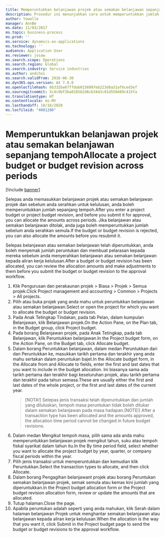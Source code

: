 ```yaml
---
title: Memperuntukkan belanjawan projek atau semakan belanjawan sepanjang tempoh
description: Prosedur ini menunjukkan cara untuk memperuntukkan jumlah belanjawan projek sepanjang tempoh.
author: Yowelle
manager: AnnBe
ms.date: 11/03/2017
ms.topic: business-process
ms.prod: ''
ms.service: dynamics-ax-applications
ms.technology: ''
audience: Application User
ms.reviewer: josaw
ms.search.scope: Operations
ms.search.region: Global
ms.search.industry: Service industries
ms.author: andchoi
ms.search.validFrom: 2016-06-30
ms.dyn365.ops.version: AX 7.0.0
ms.openlocfilehash: 6b332be67ffdab0156997eb223d8a31af6ced3ef
ms.sourcegitcommit: 5c4c9bf3ba018562d6cb3443c01d550489c415fa
ms.translationtype: HT
ms.contentlocale: ms-MY
ms.lasthandoff: 10/16/2020
ms.locfileid: "4081286"
---
```

# <a name="allocate-a-project-budget-or-budget-revision-across-periods"></a><span data-ttu-id="99cb1-103">Memperuntukkan belanjawan projek atau semakan belanjawan sepanjang tempoh</span><span class="sxs-lookup"><span data-stu-id="99cb1-103">Allocate a project budget or budget revision across periods</span></span>

[!include [banner](../../includes/banner.md)]

<span data-ttu-id="99cb1-104">Selepas anda memasukkan belanjawan projek atau semakan belanjawan projek dan sebelum anda serahkan untuk kelulusan, anda boleh memperuntukkan jumlah sepanjang tempoh.</span><span class="sxs-lookup"><span data-stu-id="99cb1-104">After you enter a project budget or project budget revision, and before you submit it for approval, you can allocate the amounts across periods.</span></span> <span data-ttu-id="99cb1-105">Jika belanjawan atau semakan belanjawan ditolak, anda juga boleh memperuntukkan jumlah sebelum anda serahkan semula.</span><span class="sxs-lookup"><span data-stu-id="99cb1-105">If the budget or budget revision is rejected, you can also allocate the amounts before you resubmit it.</span></span> 

<span data-ttu-id="99cb1-106">Selepas belanjawan atau semakan belanjawan telah diperuntukkan, anda boleh menyemak jumlah peruntukan dan membuat pelarasan kepada mereka sebelum anda menyerahkan belanjawan atau semakan belanjawan kepada aliran kerja kelulusan.</span><span class="sxs-lookup"><span data-stu-id="99cb1-106">After a budget or budget revision has been allocated, you can review the allocation amounts and make adjustments to them before you submit the budget or budget revision to the approval workflow.</span></span> 

1. <span data-ttu-id="99cb1-107">Klik Pengurusan dan perakaunan projek > Biasa > Projek > Semua projek.</span><span class="sxs-lookup"><span data-stu-id="99cb1-107">Click Project management and accounting > Common > Projects > All projects.</span></span> 
2. <span data-ttu-id="99cb1-108">Pilih atau buka projek yang anda mahu untuk peruntukkan belanjawan atau semakan belanjawan.</span><span class="sxs-lookup"><span data-stu-id="99cb1-108">Select or open the project for which you want to allocate the budget or budget revision.</span></span> 
3. <span data-ttu-id="99cb1-109">Pada Anak Tetingkap Tindakan, pada tab Pelan, dalam kumpulan Belanjawan, klik Belanjawan projek.</span><span class="sxs-lookup"><span data-stu-id="99cb1-109">On the Action Pane, on the Plan tab, in the Budget group, click Project budget.</span></span> 
4. <span data-ttu-id="99cb1-110">Pada borang Belanjawan projek, pada Anak Tetingkap, pada tab Belanjawan, klik Peruntukkan belanjawan.</span><span class="sxs-lookup"><span data-stu-id="99cb1-110">In the Project budget form, on the Action Pane, on the Budget tab, click Allocate budget.</span></span> 
5. <span data-ttu-id="99cb1-111">Dalam borang Peruntukkan belanjawan, dalam medan Peruntukkan dari dan Peruntukkan ke, masukkan tarikh pertama dan terakhir yang anda mahu sertakan dalam peruntukan bajet.</span><span class="sxs-lookup"><span data-stu-id="99cb1-111">In the Allocate budget form, in the Allocate from and Allocate to fields, enter the first and last dates that you want to include in the budget allocation.</span></span> <span data-ttu-id="99cb1-112">Ini biasanya sama ada tarikh pertama dan terakhir bagi keseluruhan projek, atau tarikh pertama dan terakhir pada tahun semasa.</span><span class="sxs-lookup"><span data-stu-id="99cb1-112">These are usually either the first and last dates of the whole project, or the first and last dates of the current year.</span></span>  
   > <span data-ttu-id="99cb1-113">[NOTA!] Selepas jenis transaksi telah diperuntukkan dan jumlah yang diluluskan, tempoh masa peruntukan tidak boleh ditukar dalam semakan belanjawan pada masa hadapan.</span><span class="sxs-lookup"><span data-stu-id="99cb1-113">[NOTE!] After a transaction type has been allocated and the amounts approved, the allocation time period cannot be changed in future budget revisions.</span></span> 
6. <span data-ttu-id="99cb1-114">Dalam medan Mengikut tempoh masa, pilih sama ada anda mahu memperuntukkan belanjawan projek mengikut tahun, suku atau tempoh fiskal syarikat dalam tahun itu.</span><span class="sxs-lookup"><span data-stu-id="99cb1-114">In the By time period field, select whether you want to allocate the project budget by year, quarter, or company fiscal periods within the year.</span></span>
7. <span data-ttu-id="99cb1-115">Pilih jenis transaksi untuk memperuntukkan dan kemudian klik Peruntukkan.</span><span class="sxs-lookup"><span data-stu-id="99cb1-115">Select the transaction types to allocate, and then click Allocate.</span></span> 
8. <span data-ttu-id="99cb1-116">Dalam borang Pengagihan belanjawant projek atau borang Peruntukan semakan belanjawan projek, semak semula atau kemas kini jumlah yang diperuntukkan.</span><span class="sxs-lookup"><span data-stu-id="99cb1-116">In the Project budget allocation form or the Project budget revision allocation form, review or update the amounts that are allocated.</span></span> 
9. <span data-ttu-id="99cb1-117">Tutup halaman.</span><span class="sxs-lookup"><span data-stu-id="99cb1-117">Close the page.</span></span>
10. <span data-ttu-id="99cb1-118">Apabila peruntukan adalah seperti yang anda mahukan, klik Serah dalam halaman belanjawan Projek untuk menghantar semakan belanjawan atau belanjawan kepada aliran kerja kelulusan.</span><span class="sxs-lookup"><span data-stu-id="99cb1-118">When the allocation is the way that you want it, click Submit in the Project budget page to send the budget or budget revisions to the approval workflow.</span></span>  


